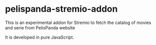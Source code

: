 # pelispanda-stremio-addon
This is an experimental addon for Stremio to fetch the catalog of movies and serie from PelisPanda website

It is developed in pure JavaScript.
